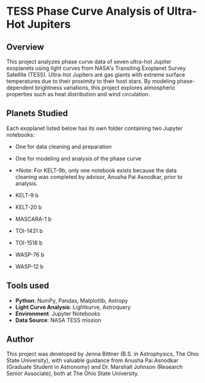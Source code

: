 # TESS Phase Curve Analysis of Ultra-Hot Jupiters

## Overview
This project analyzes phase curve data of seven ultra-hot Jupiter exoplanets using light curves from NASA's Transiting Exoplanet Survey Satellite (TESS). Ultra-hot Jupiters are gas giants with extreme surface temperatures due to their proximity to their host stars. By modeling phase-dependent brightness variations, this project explores atmospheric properties such as heat distribution and wind circulation.

## Planets Studied
Each exoplanet listed below has its own folder containing two Jupyter notebooks: 
- One for data cleaning and preparation
- One for modeling and analysis of the phase curve
- *Note: For KELT-9b, only one notebook exists because the data cleaning was completed by advisor, Anusha Pai Asnodkar, prior to analysis.

- KELT-9 b
- KELT-20 b
- MASCARA-1 b
- TOI-1431 b
- TOI-1518 b
- WASP-76 b
- WASP-12 b

## Tools used
- **Python**: NumPy, Pandas, Matplotlib, Astropy
- **Light Curve Analysis**: Lightkurve, Astroquery
- **Environment**: Jupyter Notebooks
- **Data Source**: NASA TESS mission

## Author
This project was developed by Jenna Bittner (B.S. in Astrophysics, The Ohio State University), with valuable guidance from Anusha Pai Asnodkar (Graduate Student
in Astronomy) and Dr. Marshall Johnson (Research Senior Associate), both at The Ohio State University.
